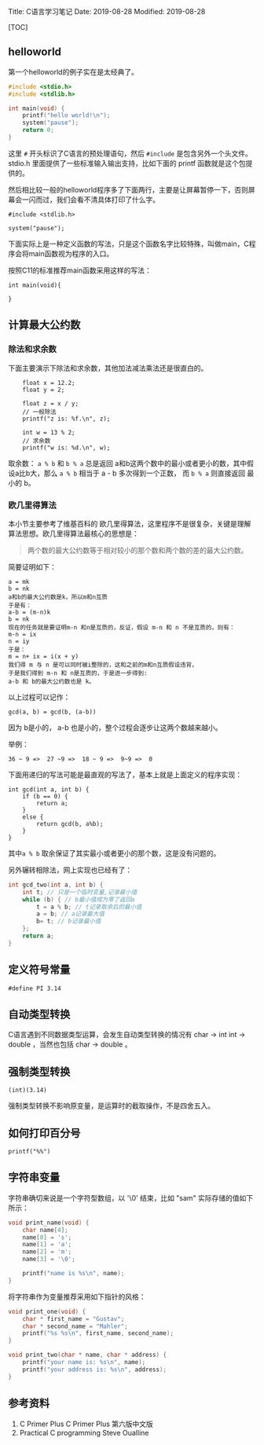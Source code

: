 Title: C语言学习笔记
Date: 2019-08-28
Modified: 2019-08-28

[TOC]

## helloworld

第一个helloworld的例子实在是太经典了。

```c
#include <stdio.h>
#include <stdlib.h>

int main(void) {
	printf("hello world!\n");
	system("pause");
	return 0;
}
```

这里 `#` 开头标识了C语言的预处理语句，然后 `#include` 是包含另外一个头文件。stdio.h 里面提供了一些标准输入输出支持，比如下面的 printf 函数就是这个包提供的。

然后相比较一般的helloworld程序多了下面两行，主要是让屏幕暂停一下，否则屏幕会一闪而过，我们会看不清具体打印了什么字。

```
#include <stdlib.h>

system("pause");
```

下面实际上是一种定义函数的写法，只是这个函数名字比较特殊，叫做main，C程序会将main函数视为程序的入口。

按照C11的标准推荐main函数采用这样的写法：

```
int main(void){

}
```



## 计算最大公约数

### 除法和求余数

下面主要演示下除法和求余数，其他加法减法乘法还是很直白的。

```text
	float x = 12.2;
	float y = 2;
	
	float z = x / y;
	// 一般除法
	printf("z is: %f.\n", z);
	
	int w = 13 % 2;
	// 求余数
	printf("w is: %d.\n", w);
```

取余数： `a % b` 和  `b % a` 总是返回 a和b这两个数中的最小或者更小的数，其中假设a比b大，那么 `a % b` 相当于 a - b 多次得到一个正数， 而 `b % a` 则直接返回 最小的 b。

### 欧几里得算法

本小节主要参考了维基百科的 欧几里得算法，这里程序不是很复杂，关键是理解算法思想。欧几里得算法最核心的思想是：

> 两个数的最大公约数等于相对较小的那个数和两个数的差的最大公约数。



简要证明如下：

```text
a = mk
b = nk
a和b的最大公约数是k，所以m和n互质
于是有：
a-b = (m-n)k
b = nk 
现在的任务就是要证明m-n 和n是互质的，反证，假设 m-n 和 n 不是互质的，则有：
m-n = ix
n = iy
于是：
m = n+ ix = i(x + y)
我们得 m 与 n 是可以同时被i整除的，这和之前的m和n互质假设违背，
于是我们得到 m-n 和 n是互质的，于是进一步得到:
a-b 和 b的最大公约数也是 k。
```

以上过程可以记作：

```
gcd(a, b) = gcd(b, (a-b))
```

因为 b是小的， a-b 也是小的，整个过程会逐步让这两个数越来越小。

举例： 

```
36 ~ 9 =>  27 ~9 =>  18 ~ 9 =>  9~9 =>  0
```

下面用递归的写法可能是最直观的写法了，基本上就是上面定义的程序实现：

```
int gcd(int a, int b) {
	if (b == 0) {
		return a;
	}
	else {
		return gcd(b, a%b);
	}
}
```

其中`a % b` 取余保证了其实最小或者更小的那个数，这是没有问题的。

另外辗转相除法，网上实现也已经有了：

```c
int gcd_two(int a, int b) {
	int t; // 只是一个临时变量,记录最小值
	while (b) { // b最小值成为零了返回a
		t = a % b; // t记录取余后的最小值
		a = b; // a记录最大值
		b= t; // b记录最小值
	};
	return a;
}
```



## 定义符号常量

```
#define PI 3.14
```



## 自动类型转换

C语言遇到不同数据类型运算，会发生自动类型转换的情况有 char -> int  int -> double ，当然也包括 char -> double 。

## 强制类型转换

```
(int)(3.14)
```

强制类型转换不影响原变量，是运算时的截取操作，不是四舍五入。



## 如何打印百分号

```
printf("%%")
```



## 字符串变量

字符串确切来说是一个字符型数组，以 '\0' 结束，比如 "sam" 实际存储的值如下所示：

```c
void print_name(void) {
	char name[4];
	name[0] = 's';
	name[1] = 'a';
	name[2] = 'm';
	name[3] = '\0';

	printf("name is %s\n", name);
}
```

将字符串作为变量推荐采用如下指针的风格：

```c
void print_one(void) {
	char * first_name = "Gustav";
	char * second_name = "Mahler";
	printf("%s %s\n", first_name, second_name);
}

void print_two(char * name, char * address) {
	printf("your name is: %s\n", name);
	printf("your address is: %s\n", address);
}
```










## 参考资料

1. C Primer Plus C Primer Plus 第六版中文版
2. Practical C programming Steve Oualline